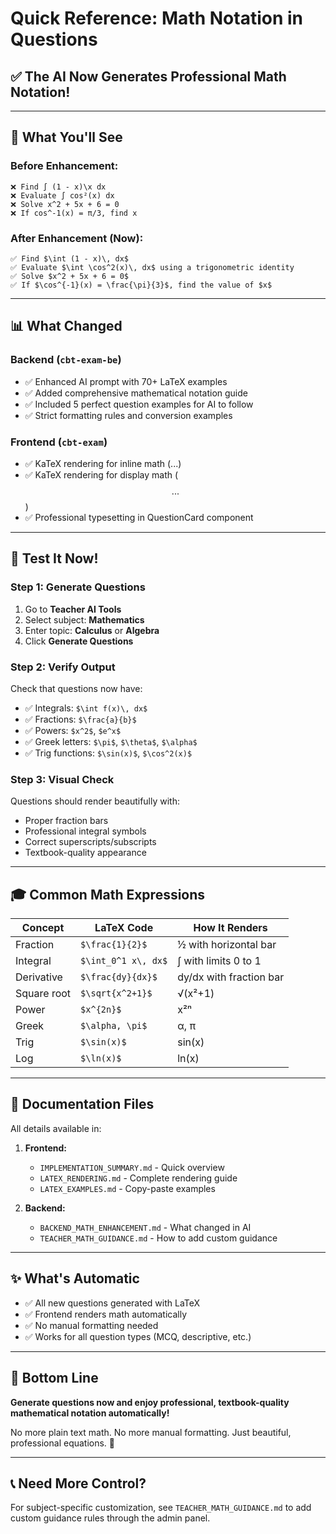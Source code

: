 # Quick Reference: Math Notation in Questions

## ✅ The AI Now Generates Professional Math Notation!

---

## 🎯 What You'll See

### Before Enhancement:

```
❌ Find ∫ (1 - x)\x dx
❌ Evaluate ∫ cos²(x) dx
❌ Solve x^2 + 5x + 6 = 0
❌ If cos^-1(x) = π/3, find x
```

### After Enhancement (Now):

```
✅ Find $\int (1 - x)\, dx$
✅ Evaluate $\int \cos^2(x)\, dx$ using a trigonometric identity
✅ Solve $x^2 + 5x + 6 = 0$
✅ If $\cos^{-1}(x) = \frac{\pi}{3}$, find the value of $x$
```

---

## 📊 What Changed

### Backend (`cbt-exam-be`)

- ✅ Enhanced AI prompt with 70+ LaTeX examples
- ✅ Added comprehensive mathematical notation guide
- ✅ Included 5 perfect question examples for AI to follow
- ✅ Strict formatting rules and conversion examples

### Frontend (`cbt-exam`)

- ✅ KaTeX rendering for inline math ($...$)
- ✅ KaTeX rendering for display math ($$...$$)
- ✅ Professional typesetting in QuestionCard component

---

## 🧪 Test It Now!

### Step 1: Generate Questions

1. Go to **Teacher AI Tools**
2. Select subject: **Mathematics**
3. Enter topic: **Calculus** or **Algebra**
4. Click **Generate Questions**

### Step 2: Verify Output

Check that questions now have:

- ✅ Integrals: `$\int f(x)\, dx$`
- ✅ Fractions: `$\frac{a}{b}$`
- ✅ Powers: `$x^2$`, `$e^x$`
- ✅ Greek letters: `$\pi$`, `$\theta$`, `$\alpha$`
- ✅ Trig functions: `$\sin(x)$`, `$\cos^2(x)$`

### Step 3: Visual Check

Questions should render beautifully with:

- Proper fraction bars
- Professional integral symbols
- Correct superscripts/subscripts
- Textbook-quality appearance

---

## 🎓 Common Math Expressions

| Concept     | LaTeX Code          | How It Renders          |
| ----------- | ------------------- | ----------------------- |
| Fraction    | `$\frac{1}{2}$`     | ½ with horizontal bar   |
| Integral    | `$\int_0^1 x\, dx$` | ∫ with limits 0 to 1    |
| Derivative  | `$\frac{dy}{dx}$`   | dy/dx with fraction bar |
| Square root | `$\sqrt{x^2+1}$`    | √(x²+1)                 |
| Power       | `$x^{2n}$`          | x²ⁿ                     |
| Greek       | `$\alpha, \pi$`     | α, π                    |
| Trig        | `$\sin(x)$`         | sin(x)                  |
| Log         | `$\ln(x)$`          | ln(x)                   |

---

## 📝 Documentation Files

All details available in:

1. **Frontend:**
   - `IMPLEMENTATION_SUMMARY.md` - Quick overview
   - `LATEX_RENDERING.md` - Complete rendering guide
   - `LATEX_EXAMPLES.md` - Copy-paste examples

2. **Backend:**
   - `BACKEND_MATH_ENHANCEMENT.md` - What changed in AI
   - `TEACHER_MATH_GUIDANCE.md` - How to add custom guidance

---

## ✨ What's Automatic

- ✅ All new questions generated with LaTeX
- ✅ Frontend renders math automatically
- ✅ No manual formatting needed
- ✅ Works for all question types (MCQ, descriptive, etc.)

---

## 🎉 Bottom Line

**Generate questions now and enjoy professional, textbook-quality mathematical notation automatically!**

No more plain text math. No more manual formatting. Just beautiful, professional equations. 🚀

---

## 📞 Need More Control?

For subject-specific customization, see `TEACHER_MATH_GUIDANCE.md` to add custom guidance rules through the admin panel.
